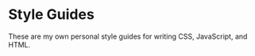 Style Guides
============

These are my own personal style guides for writing CSS, JavaScript, and HTML.
